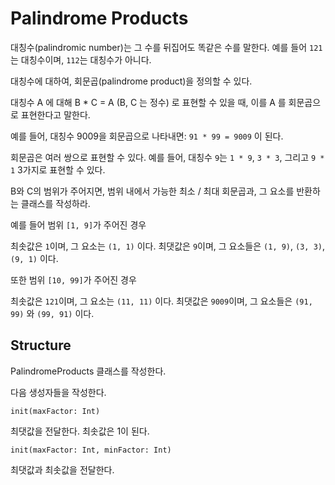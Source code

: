 # Palindrome Products

대칭수(palindromic number)는 그 수를 뒤집어도 똑같은 수를 말한다. 예를 들어 `121`는 대칭수이며, `112`는 대칭수가 아니다.

대칭수에 대하여, 회문곱(palindrome product)을 정의할 수 있다.

대칭수 A 에 대해 B * C = A (B, C 는 정수) 로 표현할 수 있을 때, 이를 A 를 회문곱으로 표현한다고 말한다.

예를 들어, 대칭수 9009을 회문곱으로 나타내면: `91 * 99 = 9009` 이 된다.

회문곱은 여러 쌍으로 표현할 수 있다. 예를 들어, 대칭수 `9`는 `1 * 9`, `3 * 3`, 그리고 `9 * 1` 3가지로 표현할 수 있다.

B와 C의 범위가 주어지면, 범위 내에서 가능한 최소 / 최대 회문곱과, 그 요소를 반환하는 클래스를 작성하라.

예를 들어 범위 `[1, 9]`가 주어진 경우 

최솟값은 `1`이며, 그 요소는 `(1, 1)` 이다.
최댓값은 `9`이며, 그 요소들은 `(1, 9)`, `(3, 3)`, `(9, 1)` 이다.

또한 범위 `[10, 99]`가 주어진 경우

최솟값은 `121`이며, 그 요소는 `(11, 11)` 이다.
최댓값은 `9009`이며, 그 요소들은 `(91, 99)` 와 `(99, 91)` 이다.

## Structure

PalindromeProducts 클래스를 작성한다.

다음 생성자들을 작성한다.

    init(maxFactor: Int) 

최댓값을 전달한다. 최솟값은 1이 된다.

    init(maxFactor: Int, minFactor: Int)

최댓값과 최솟값을 전달한다.

